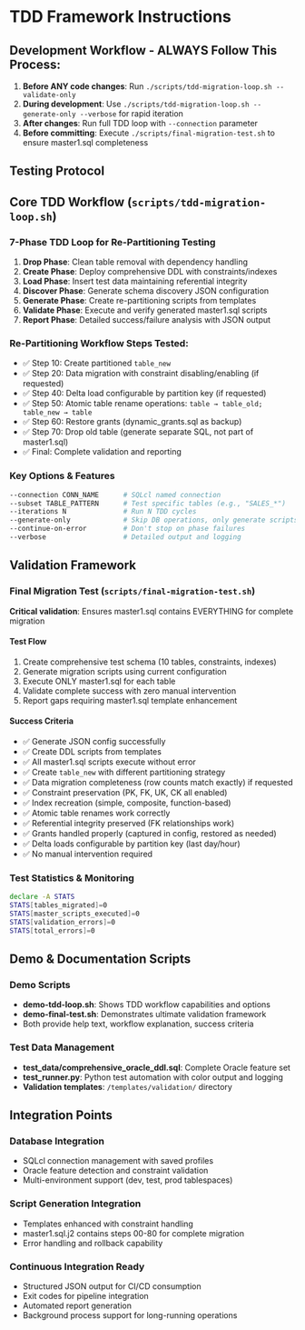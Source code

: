 # TDD Framework Instructions

## Development Workflow - ALWAYS Follow This Process:

1. **Before ANY code changes**: Run `./scripts/tdd-migration-loop.sh --validate-only`
2. **During development**: Use `./scripts/tdd-migration-loop.sh --generate-only --verbose` for rapid iteration
3. **After changes**: Run full TDD loop with `--connection` parameter
4. **Before committing**: Execute `./scripts/final-migration-test.sh` to ensure master1.sql completeness

## Testing Protocol

## Core TDD Workflow (`scripts/tdd-migration-loop.sh`)

### 7-Phase TDD Loop for Re-Partitioning Testing
1. **Drop Phase**: Clean table removal with dependency handling
2. **Create Phase**: Deploy comprehensive DDL with constraints/indexes  
3. **Load Phase**: Insert test data maintaining referential integrity
4. **Discover Phase**: Generate schema discovery JSON configuration
5. **Generate Phase**: Create re-partitioning scripts from templates
6. **Validate Phase**: Execute and verify generated master1.sql scripts
7. **Report Phase**: Detailed success/failure analysis with JSON output

### Re-Partitioning Workflow Steps Tested:
- ✅ Step 10: Create partitioned `table_new` 
- ✅ Step 20: Data migration with constraint disabling/enabling (if requested)
- ✅ Step 40: Delta load configurable by partition key (if requested)
- ✅ Step 50: Atomic table rename operations: `table → table_old; table_new → table`
- ✅ Step 60: Restore grants (dynamic_grants.sql as backup)
- ✅ Step 70: Drop old table (generate separate SQL, not part of master1.sql)
- ✅ Final: Complete validation and reporting

### Key Options & Features
```bash
--connection CONN_NAME      # SQLcl named connection
--subset TABLE_PATTERN      # Test specific tables (e.g., "SALES_*")
--iterations N              # Run N TDD cycles
--generate-only             # Skip DB operations, only generate scripts
--continue-on-error         # Don't stop on phase failures
--verbose                   # Detailed output and logging
```

## Validation Framework

### Final Migration Test (`scripts/final-migration-test.sh`)
**Critical validation**: Ensures master1.sql contains EVERYTHING for complete migration

#### Test Flow
1. Create comprehensive test schema (10 tables, constraints, indexes)
2. Generate migration scripts using current configuration  
3. Execute ONLY master1.sql for each table
4. Validate complete success with zero manual intervention
5. Report gaps requiring master1.sql template enhancement

#### Success Criteria
- ✅ Generate JSON config successfully
- ✅ Create DDL scripts from templates
- ✅ All master1.sql scripts execute without error
- ✅ Create `table_new` with different partitioning strategy
- ✅ Data migration completeness (row counts match exactly) if requested
- ✅ Constraint preservation (PK, FK, UK, CK all enabled)
- ✅ Index recreation (simple, composite, function-based)
- ✅ Atomic table renames work correctly
- ✅ Referential integrity preserved (FK relationships work)
- ✅ Grants handled properly (captured in config, restored as needed)
- ✅ Delta loads configurable by partition key (last day/hour)
- ✅ No manual intervention required

### Test Statistics & Monitoring
```bash
declare -A STATS
STATS[tables_migrated]=0
STATS[master_scripts_executed]=0
STATS[validation_errors]=0
STATS[total_errors]=0
```

## Demo & Documentation Scripts

### Demo Scripts
- **demo-tdd-loop.sh**: Shows TDD workflow capabilities and options
- **demo-final-test.sh**: Demonstrates ultimate validation framework
- Both provide help text, workflow explanation, success criteria

### Test Data Management
- **test_data/comprehensive_oracle_ddl.sql**: Complete Oracle feature set
- **test_runner.py**: Python test automation with color output and logging
- **Validation templates**: `/templates/validation/` directory

## Integration Points

### Database Integration
- SQLcl connection management with saved profiles
- Oracle feature detection and constraint validation
- Multi-environment support (dev, test, prod tablespaces)

### Script Generation Integration  
- Templates enhanced with constraint handling
- master1.sql.j2 contains steps 00-80 for complete migration
- Error handling and rollback capability

### Continuous Integration Ready
- Structured JSON output for CI/CD consumption
- Exit codes for pipeline integration
- Automated report generation
- Background process support for long-running operations